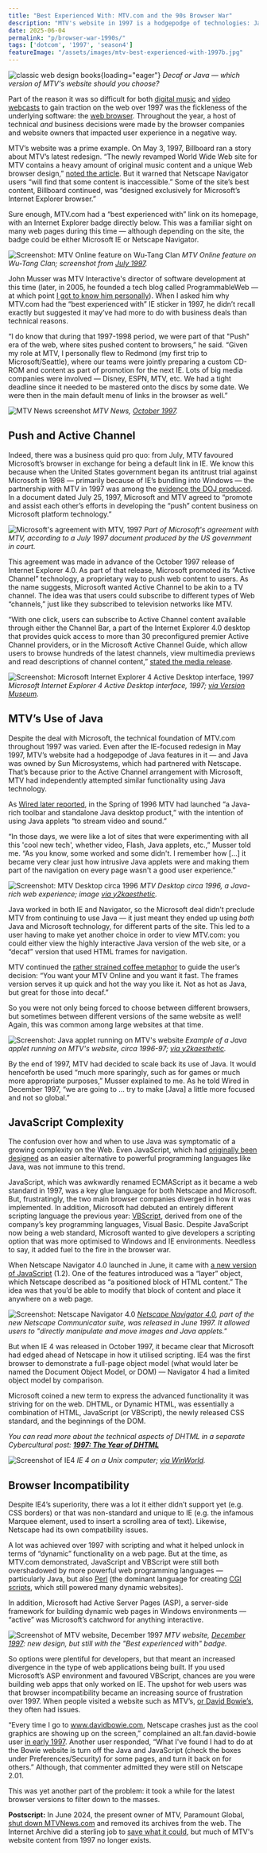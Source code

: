 ```yaml
---
title: "Best Experienced With: MTV.com and the 90s Browser War"
description: "MTV's website in 1997 is a hodgepodge of technologies: Java, JavaScript, frames and more. The quality of your user experience depends on which browser you use: Netscape or IE."
date: 2025-06-04
permalink: "p/browser-war-1990s/"
tags: ['dotcom', '1997', 'season4']
featureImage: "/assets/images/mtv-best-experienced-with-1997b.jpg"
---
```


![classic web design books](/assets/images/mtv-best-experienced-with-1997b.jpg){loading="eager"}
*Decaf or Java — which version of MTV's website should you choose?*

Part of the reason it was so difficult for both [digital music](/p/digital-music-sales-1997/) and [video webcasts](/p/video-streaming-1997/) to gain traction on the web over 1997 was the fickleness of the underlying software: the [web browser](/p/netscape-1994/). Throughout the year, a host of technical *and* business decisions were made by the browser companies and website owners that impacted user experience in a negative way.

MTV’s website was a prime example. On May 3, 1997, Billboard ran a story about MTV’s latest redesign. “The newly revamped World Wide Web site for MTV contains a heavy amount of original music content and a unique Web browser design,” [noted the article](https://books.google.co.uk/books?id=IQ8EAAAAMBAJ&pg=RA1-PA67&dq=netscape+1997&hl=en&sa=X&ved=2ahUKEwiA4bjWoIeFAxXBQkEAHQN3BlQ4ChDoAXoECAkQAg#v=onepage&q=netscape%201997&f=false). But it warned that Netscape Navigator users “will find that some content is inaccessible.” Some of the site’s best content, Billboard continued, was “designed exclusively for Microsoft’s Internet Explorer browser.”

Sure enough, MTV.com had a “best experienced with” link on its homepage, with an Internet Explorer badge directly below. This was a familiar sight on many web pages during this time — although depending on the site, the badge could be either Microsoft IE or Netscape Navigator. 

![Screenshot: MTV Online feature on Wu-Tang Clan](/assets/images/wutang-mtv-1997-screenshot.jpg)
*MTV Online feature on Wu-Tang Clan; screenshot from [July 1997](https://web.archive.org/web/19970705194823/http://www.mtv.com/music/feature/index.html).*

John Musser was MTV Interactive's director of software development at this time (later, in 2005, he founded a tech blog called ProgrammableWeb — at which point [I got to know him personally](/p/013-visiting-the-microsoft-campus/)). When I asked him why MTV.com had the “best experienced with” IE sticker in 1997, he didn’t recall exactly but suggested it may’ve had more to do with business deals than technical reasons.

“I do know that during that 1997-1998 period, we were part of that "Push" era of the web, where sites pushed content to browsers,” he said. “Given my role at MTV, I personally flew to Redmond (my first trip to Microsoft/Seattle), where our teams were jointly preparing a custom CD-ROM and content as part of promotion for the next IE. Lots of big media companies were involved — Disney, ESPN, MTV, etc. We had a tight deadline since it needed to be mastered onto the discs by some date. We were then in the main default menu of links in the browser as well.”

![MTV News screenshot](/assets/images/mtv-news-oct1997b.jpg)
*MTV News, [October 1997](https://web.archive.org/web/19971015121554/http://www.mtv.com:80/news_launch.html).*

## Push and Active Channel

Indeed, there was a business quid pro quo: from July, MTV favoured Microsoft’s browser in exchange for being a default link in IE. We know this because when the United States government began its antitrust trial against Microsoft in 1998 — primarily because of IE’s bundling into Windows — the partnership with MTV in 1997 was among the [evidence the DOJ produced](https://www.justice.gov/sites/default/files/atr/legacy/2006/03/03/1209.pdf). In a document dated July 25, 1997, Microsoft and MTV agreed to “promote and assist each other’s efforts in developing the “push” content business on Microsoft platform technology.”

![Microsoft's agreement with MTV, 1997](/assets/images/microsoft-mtv-agmt-july1997.jpg)
*Part of Microsoft's agreement with MTV, according to a July 1997 document produced by the US government in court.*

This agreement was made in advance of the October 1997 release of Internet Explorer 4.0. As part of that release, Microsoft promoted its “Active Channel” technology, a proprietary way to push web content to users. As the name suggests, Microsoft wanted Active Channel to be akin to a TV channel. The idea was that users could subscribe to different types of Web “channels,” just like they subscribed to television networks like MTV.

“With one click, users can subscribe to Active Channel content available through either the Channel Bar, a part of the Internet Explorer 4.0 desktop that provides quick access to more than 30 preconfigured premier Active Channel providers, or in the Microsoft Active Channel Guide, which allow users to browse hundreds of the latest channels, view multimedia previews and read descriptions of channel content,” [stated the media release](https://news.microsoft.com/1997/10/01/microsoft-internet-explorer-4-0-now-available-delivers-the-web-the-way-you-want-it-to-users-worldwide/).

![Screenshot: Microsoft Internet Explorer 4 Active Desktop interface, 1997](/assets/images/1997-microsoft-active-desktop-ie4.jpg)
*Microsoft Internet Explorer 4 Active Desktop interface, 1997; [via Version Museum](https://www.versionmuseum.com/history-of/discontinued-microsoft-developer-products).*

## MTV’s Use of Java

Despite the deal with Microsoft, the technical foundation of MTV.com throughout 1997 was varied. Even after the IE-focused redesign in May 1997, MTV’s website had a hodgepodge of Java features in it — and Java was owned by Sun Microsystems, which had partnered with Netscape. That’s because prior to the Active Channel arrangement with Microsoft, MTV had independently attempted similar functionality using Java technology. 

As [Wired later reported](https://www.wired.com/1997/12/the-navbar-applet-grows-up/), in the Spring of 1996 MTV had launched “a Java-rich toolbar and standalone Java desktop product,” with the intention of using Java applets “to stream video and sound.” 

“In those days, we were like a lot of sites that were experimenting with all this 'cool new tech', whether video, Flash, Java applets, etc.,” Musser told me. “As you know, some worked and some didn't. I remember how […] it became very clear just how intrusive Java applets were and making them part of the navigation on every page wasn't a good user experience.”

![Screenshot: MTV Desktop circa 1996](/assets/images/mtv-desktop-1996-97b.jpg)
*MTV Desktop circa 1996, a Java-rich web experience; image [via y2kaesthetic](https://y2kaestheticinstitute.tumblr.com/post/182541759764/mtv-online-in-1995-1996-by-manabu-inada-for-mtv).*

Java worked in both IE and Navigator, so the Microsoft deal didn’t preclude MTV from continuing to use Java — it just meant they ended up using *both* Java and Microsoft technology, for different parts of the site. This led to a user having to make yet another choice in order to view MTV.com: you could either view the highly interactive Java version of the web site, or a “decaf” version that used HTML frames for navigation. 

MTV continued the [rather strained coffee metaphor](https://web.archive.org/web/19970605005803/http://www.mtv.com/) to guide the user’s decision: “You want your MTV Online and you want it fast. The frames version serves it up quick and hot the way you like it. Not as hot as Java, but great for those into decaf.”

So you were not only being forced to choose between different browsers, but sometimes between different versions of the same website as well! Again, this was common among large websites at that time.

![Screenshot: Java applet running on MTV's website](/assets/images/mtv-java-applet-1990sb.jpg)
*Example of a Java applet running on MTV's website, circa 1996-97; [via y2kaesthetic](https://www.instagram.com/p/CEkBkoMj4UO/?img_index=6).*

By the end of 1997, MTV had decided to scale back its use of Java. It would henceforth be used “much more sparingly, such as for games or much more appropriate purposes,” Musser explained to me. As he told Wired in December 1997, “we are going to ... try to make [Java] a little more focused and not so global.”

## JavaScript Complexity

The confusion over how and when to use Java was symptomatic of a growing complexity on the Web. Even JavaScript, which had [originally been designed](/p/1995-the-birth-of-javascript/) as an easier alternative to powerful programming languages like Java, was not immune to this trend. 

JavaScript, which was awkwardly renamed ECMAScript as it became a web standard in 1997, was a key glue language for both Netscape and Microsoft. But, frustratingly, the two main browser companies diverged in how it was implemented. In addition, Microsoft had debuted an entirely different scripting language the previous year: [VBScript](/p/1996-microsoft-activates-the-internet-with-activex-jscript/), derived from one of the company’s key programming languages, Visual Basic. Despite JavaScript now being a web standard, Microsoft wanted to give developers a scripting option that was more optimised to Windows and IE environments. Needless to say, it added fuel to the fire in the browser war.

When Netscape Navigator 4.0 launched in June, it came with [a new version of JavaScript](/p/1997-javascript-apps-dynamic-web/) (1.2). One of the features introduced was a “layer” object, which Netscape described as “a positioned block of HTML content.” The idea was that you’d be able to modify that block of content and place it anywhere on a web page. 

![Screenshot: Netscape Navigator 4.0](/assets/images/netscape-navigator-4-june1997.jpg)
*[Netscape Navigator 4.0](https://web.archive.org/web/19970620042346/http://www18.netscape.com/comprod/products/communicator/navigator.html), part of the new Netscape Communicator suite, was released in June 1997. It allowed users to "directly manipulate and move images and Java applets."*

But when IE 4 was released in October 1997, it became clear that Microsoft had edged ahead of Netscape in how it utilised scripting. IE4 was the first browser to demonstrate a full-page object model (what would later be named the Document Object Model, or DOM) — Navigator 4 had a limited object model by comparison. 

Microsoft coined a new term to express the advanced functionality it was striving for on the web. DHTML, or Dynamic HTML, was essentially a combination of HTML, JavaScript (or VBScript), the newly released CSS standard, and the beginnings of the DOM.

*You can read more about the technical aspects of DHTML in a separate Cybercultural post: **[1997: The Year of DHTML](/p/1997-the-year-of-dhtml/)***

![Screenshot of IE4](/assets/images/ie40-unix.jpg)
*IE 4 on a Unix computer; [via WinWorld](https://forum.winworldpc.com/discussion/11363/internet-explorer-4-for-unix-solaris-2-6).*

## Browser Incompatibility

Despite IE4’s superiority, there was a lot it either didn’t support yet (e.g. CSS borders) or that was non-standard and unique to IE (e.g. the infamous Marquee element, used to insert a scrolling area of text). Likewise, Netscape had its own compatibility issues. 

A lot was achieved over 1997 with scripting and what it helped unlock in terms of “dynamic” functionality on a web page. But at the time, as MTV.com demonstrated, JavaScript and VBScript were still both overshadowed by more powerful web programming languages — particularly Java, but also [Perl](/p/1994-perl-yahoo/) (the dominant language for creating [CGI scripts](/p/1993-cgi-scripts-and-early-server-side-web-programming/), which still powered many dynamic websites). 

In addition, Microsoft had Active Server Pages (ASP), a server-side framework for building dynamic web pages in Windows environments — “active” was Microsoft’s catchword for anything interactive.

![Screenshot of MTV website, December 1997](/assets/images/mtv-website-dec1997.jpg)
*MTV website, [December 1997](https://web.archive.org/web/19971211031743/http://mtv.com/): new design, but still with the "Best experienced with" badge.*

So options were plentiful for developers, but that meant an increased divergence in the type of web applications being built. If you used Microsoft’s ASP environment and favoured VBScript, chances are you were building web apps that only worked on IE. The upshot for web users was that browser incompatibility became an increasing source of frustration over 1997. When people visited a website such as MTV’s, [or David Bowie’s](/p/david-bowie-website-1995-1997/), they often had issues.

“Every time I go to www.davidbowie.com, Netscape crashes just as the cool graphics are showing up on the screen,” complained an alt.fan.david-bowie user [in early 1997](https://groups.google.com/g/alt.fan.david-bowie/c/7zVswIEzPHs/m/0W9AlFVK2kcJ). Another user responded, “What I've found I had to do at the Bowie website is turn off the Java and JavaScript (check the boxes under Preferences/Security) for some pages, and turn it back on for others.” Although, that commenter admitted they were still on Netscape 2.01.

This was yet another part of the problem: it took a while for the latest browser versions to filter down to the masses.

**Postscript:** In June 2024, the present owner of MTV, Paramount Global, [shut down MTVNews.com](https://variety.com/2024/digital/news/mtv-news-website-archives-pulled-offline-1236047163/) and removed its archives from the web. The Internet Archive did a sterling job to [save what it could](https://blog.archive.org/2024/07/10/new-ways-to-search-archived-music-news/), but much of MTV's website content from 1997 no longer exists.
